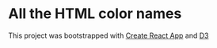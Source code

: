 # All the HTML color names

This project was bootstrapped with [Create React App](https://github.com/facebook/create-react-app) and [D3](https://www.npmjs.com/package/d3) 
